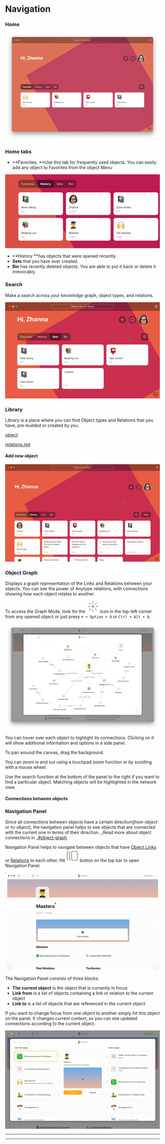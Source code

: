 # Navigation

### Home

![](<../.gitbook/assets/Screenshot 2021-11-11 at 16.04.00.png>)

### Home tabs

* **Favorites. **Use this tab for frequently used objects. You can easily add any object to Favorites from the object Menu

![Adding object to Favorites](../.gitbook/assets/ezgif-2-b73c8e1a497a.gif)

* **History **has objects that were opened recently&#x20;
* **Sets** that you have ever created.
* **Bin** has recently deleted objects. You are able to put it back or delete it irrevocably.

### Search

Make a search across your knowledge graph, object types, and relations.

![](../.gitbook/assets/ezgif-3-124675fdcc1c.gif)

### Library

Library is a place where you can find Object types and Relations that you have, pre-builded or created by you.

[object](../fundamentals/object/ "mention")

[relations.md](../fundamentals/relations.md "mention")

#### Add new object

![](../.gitbook/assets/ezgif-3-5950c456efc9.gif)

### Object Graph

Displays a graph representation of the Links and Relations between your objects. You can see the power of Anytype relations, with connections showing how each object relates to another.

To access the Graph Mode, look for the ![](<../.gitbook/assets/graph (1).svg>) icon in the top-left corner from any opened object or just press `⌘ + Option + O` or  `Ctrl + Alt + O`.

![](<../.gitbook/assets/Screenshot 2021-11-11 at 17.40.40.png>)

You can hover over each object to highlight its connections. Clicking on it will show additional information and options in a side panel.

To pan around the canvas, drag the background.

You can zoom in and out using a touchpad zoom function or by scrolling with a mouse wheel.

Use the search function at the bottom of the panel to the right if you want to find a particular object. Matching objects will be highlighted in the network view.

#### Connections between objects

### Navigation Panel

Since all connections between objects have a certain direction(_from-object_ or _to-object)_, the navigation panel helps to see objects that are connected with the current one in terms of their direction. _Read more about object connections in _[#object-graph](navigation.md#object-graph "mention")

Navigation Panel helps to navigate between objects that have [Object Links](../fundamentals/object/blocks-and-canvas/relations-mentions-and-object-links.md#as-object-link) or [Relations](../fundamentals/relations.md) to each other. Hit ![](../.gitbook/assets/nav.svg) button on the top bar to open Navigation Panel.

![](../.gitbook/assets/ezgif-2-61fd939d2515.gif)

The Navigation Panel consists of three blocks:

* **The current object** is the object that is currently in focus
* **Link from** is a list of objects containing a link or relation to the current object
* **Link to** is a list of objects that are referenced in the current object

If you want to change focus from one object to another simply hit this object on the panel. It changes current context, so you can see updated connections according to the current object.

![](../.gitbook/assets/ezgif-2-05163aba6d9a.gif)

****

****
